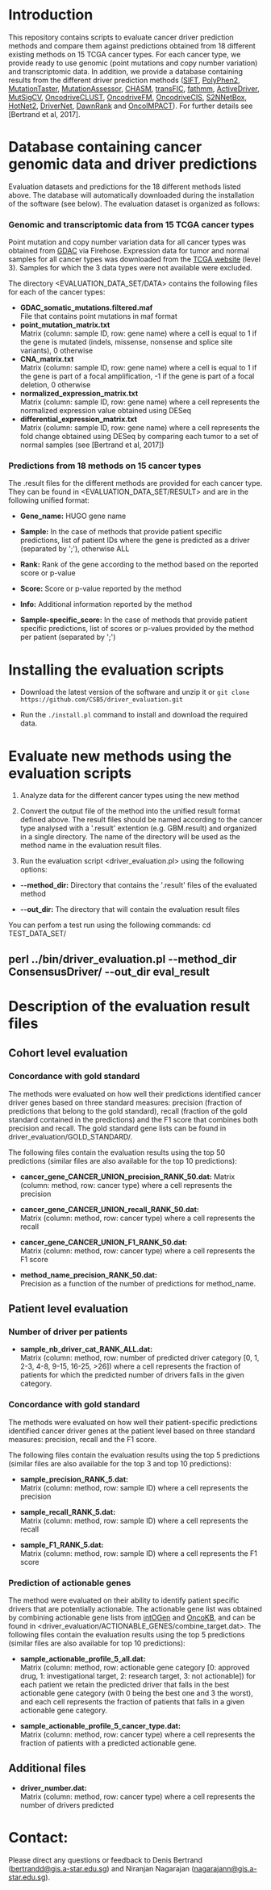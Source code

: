 # Introduction

This repository contains scripts to evaluate cancer driver prediction methods and compare them against predictions obtained from 18 different existing methods on 15 TCGA cancer types. For each cancer type, we provide ready to use genomic (point mutations and copy number variation) and transcriptomic data. In addition, we provide a database containing results from the different driver prediction methods ([SIFT](http://sift.bii.a-star.edu.sg/), [PolyPhen2](http://genetics.bwh.harvard.edu/pph2/), [MutationTaster](http://www.mutationtaster.org/), [MutationAssessor](http://mutationassessor.org/r3/), [CHASM](http://wiki.chasmsoftware.org/index.php/CHASM_Overview), [transFIC](https://omictools.com/transformed-functional-impact-score-for-cancer-tool), [fathmm](http://fathmm.biocompute.org.uk/), [ActiveDriver](http://individual.utoronto.ca/reimand/ActiveDriver/), [MutSigCV](http://software.broadinstitute.org/cancer/software/genepattern/modules/docs/MutSigCV), [OncodriveCLUST](https://bitbucket.org/bbglab/oncodriveclust), [OncodriveFM](http://bg.upf.edu/group/projects/oncodrive-fm.php), [OncodriveCIS](http://bg.upf.edu/group/projects/oncodrive-cis.php), [S2N](http://www.maayanlab.net/S2N/)[NetBox](http://cbio.mskcc.org/downloads/), [HotNet2](http://compbio.cs.brown.edu/projects/hotnet2/), [DriverNet](http://driver-net.com/about), [DawnRank](http://bioen-compbio.bioen.illinois.edu/DawnRank/) and [OncoIMPACT](https://sourceforge.net/projects/oncoimpact/)). For further details see [Bertrand et al, 2017]. 

# Database containing cancer genomic data and driver predictions

Evaluation datasets and predictions for the 18 different methods listed above. The database will automatically downloaded during the installation of the software (see below).
The evaluation dataset is organized as follows:

### Genomic and transcriptomic data from 15 TCGA cancer types

Point mutation and copy number variation data for all cancer types was obtained from [GDAC](https://gdac.broadinstitute.org) via Firehose. Expression data for tumor and normal samples for all cancer types was downloaded from the [TCGA website](https://tcga-data.nci.nih.gov) (level 3). Samples for which the 3 data types were not available were excluded. 

The directory <EVALUATION_DATA_SET/DATA> contains the following files for each of the cancer types:

- **GDAC_somatic_mutations.filtered.maf**     
	File that contains point mutations in maf format
- **point_mutation_matrix.txt**               
	Matrix (column: sample ID, row: gene name) where a cell is equal to 1 if the gene is mutated (indels, missense, nonsense and splice site variants), 0 otherwise
- **CNA_matrix.txt**                          
	Matrix (column: sample ID, row: gene name) where a cell is equal to 1 if the gene is part of a focal amplification, -1 if the gene is part of a focal deletion, 0 otherwise
- **normalized_expression_matrix.txt**        
	Matrix (column: sample ID, row: gene name) where a cell represents the normalized expression value obtained using DESeq
- **differential_expression_matrix.txt**      
	Matrix (column: sample ID, row: gene name) where a cell represents the fold change obtained using DESeq by comparing each tumor to a set of normal samples (see [Bertrand et al, 2017])

### Predictions from 18 methods on 15 cancer types

The .result files for the different methods are provided for each cancer type. They can be found in <EVALUATION_DATA_SET/RESULT> and are in the following unified format:

- **Gene_name:**     HUGO gene name 

- **Sample:**	       In the case of methods that provide patient specific predictions, list of patient IDs where the gene is predicted as a driver (separated by ';'), otherwise ALL

- **Rank:**	       Rank of the gene according to the method based on the reported score or p-value

- **Score:**	       Score or p-value reported by the method

- **Info:**	       Additional information reported by the method

- **Sample-specific_score:**	   In the case of methods that provide patient specific predictions, list of scores or p-values provided by the method per patient (separated by ';')

# Installing the evaluation scripts

- Download the latest version of the software and unzip it or `git clone https://github.com/CSB5/driver_evaluation.git`

- Run the `./install.pl` command to install and download the required data.

# Evaluate new methods using the evaluation scripts

1) Analyze data for the different cancer types using the new method

2) Convert the output file of the method into the unified result format defined above. The result files should be named according to the cancer type analysed with a '.result' extention (e.g. GBM.result) and organized in a single directory. The name of the directory will be used as the method name in the evaluation result files.

3) Run the evaluation script <driver_evaluation.pl> using the following options:

- **--method_dir:**	Directory that contains the '.result' files of the evaluated method

- **--out_dir:**	The directory that will contain the evaluation result files

You can perfom a test run using the following commands:
cd TEST_DATA_SET/

perl ../bin/driver_evaluation.pl --method_dir ConsensusDriver/ --out_dir eval_result
------------------------


# Description of the evaluation result files
## Cohort level evaluation
### Concordance with gold standard
The methods were evaluated on how well their predictions identified cancer driver genes based on three standard measures: precision (fraction of predictions that belong to the gold standard), recall (fraction of the gold standard contained in the predictions) and the F1 score that combines both precision and recall. The gold standard gene lists can be found in driver_evaluation/GOLD_STANDARD/.

The following files contain the evaluation results using the top 50 predictions (similar files are also available for the top 10 predictions):

- **cancer_gene_CANCER_UNION_precision_RANK_50.dat:**
	Matrix (column: method, row: cancer type) where a cell represents the precision

- **cancer_gene_CANCER_UNION_recall_RANK_50.dat:**     
	Matrix (column: method, row: cancer type) where a cell represents the recall

- **cancer_gene_CANCER_UNION_F1_RANK_50.dat:**         
	Matrix (column: method, row: cancer type) where a cell represents the F1 score

- **method_name_precision_RANK_50.dat:**               
	Precision as a function of the number of predictions for method_name.

## Patient level evaluation

### Number of driver per patients
- **sample_nb_driver_cat_RANK_ALL.dat:**      
	Matrix (column: method, row: number of predicted driver category [0, 1, 2-3, 4-8, 9-15, 16-25, >26]) where a cell represents the fraction of patients for which the predicted number of drivers falls in the given category.

### Concordance with gold standard
The methods were evaluated on how well their patient-specific predictions identified cancer driver genes at the patient level based on three standard measures: precision, recall and the F1 score.

The following files contain the evaluation results using the top 5 predictions (similar files are also available for the top 3 and top 10 predictions):

- **sample_precision_RANK_5.dat:**    
	Matrix (column: method, row: sample ID) where a cell represents the precision

- **sample_recall_RANK_5.dat:**       
	Matrix (column: method, row: sample ID) where a cell represents the recall

- **sample_F1_RANK_5.dat:**           
	Matrix (column: method, row: sample ID) where a cell represents the F1 score

### Prediction of actionable genes
The method were evaluated on their ability to identify patient specific drivers that are potentially actionable. The actionable gene list was obtained by combining actionable gene lists from [intOGen](https://www.intogen.org/downloads) and [OncoKB](http://oncokb.org/#/), and can be found in <driver_evaluation/ACTIONABLE_GENES/combine_target.dat>. The following files contain the evaluation results using the top 5 predictions (similar files are also available for top 10 predictions):

- **sample_actionable_profile_5_all.dat:**              
	Matrix (column: method, row: actionable gene category [0: approved drug, 1: investigational target, 2: research target, 3: not actionable]) for each patient we retain the predicted driver that falls in the best actionable gene category (with 0 being the best one and 3 the worst), and each cell represents the fraction of patients that falls in a given actionable gene category.

- **sample_actionable_profile_5_cancer_type.dat:**      
	Matrix (column: method, row: cancer type) where a cell represents the fraction of patients with a predicted actionable gene.

## Additional files
- **driver_number.dat:**        
	Matrix (column: method, row: cancer type) where a cell represents the number of drivers predicted

# Contact:

Please direct any questions or feedback to Denis Bertrand (bertrandd@gis.a-star.edu.sg) and Niranjan Nagarajan (nagarajann@gis.a-star.edu.sg).
